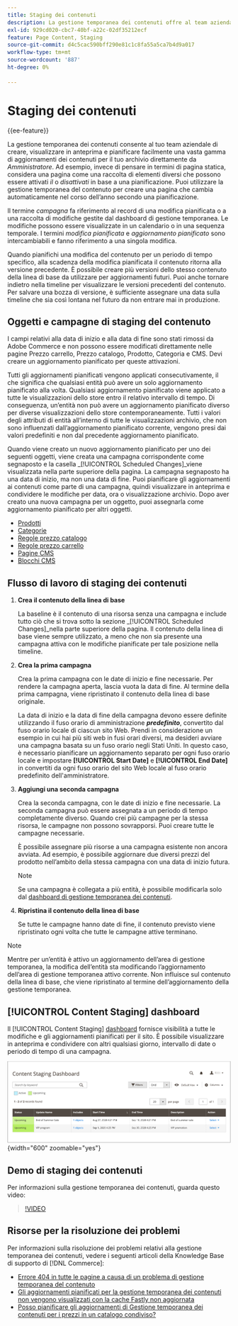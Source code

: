 ```yaml
---
title: Staging dei contenuti
description: La gestione temporanea dei contenuti offre al team aziendale la possibilità di creare, visualizzare in anteprima e pianificare facilmente un’ampia gamma di aggiornamenti dei contenuti per il tuo archivio direttamente dall’amministratore.
exl-id: 929cd020-cbc7-40bf-a22c-02df35212ecf
feature: Page Content, Staging
source-git-commit: d4c5cac590bff290e81c1c8fa55a5ca7b4d9a017
workflow-type: tm+mt
source-wordcount: '887'
ht-degree: 0%

---
```


# Staging dei contenuti

{{ee-feature}}

La gestione temporanea dei contenuti consente al tuo team aziendale di creare, visualizzare in anteprima e pianificare facilmente una vasta gamma di aggiornamenti dei contenuti per il tuo archivio direttamente da _Amministratore_. Ad esempio, invece di pensare in termini di pagina statica, considera una pagina come una raccolta di elementi diversi che possono essere attivati _il_ o _disattivati_ in base a una pianificazione. Puoi utilizzare la gestione temporanea del contenuto per creare una pagina che cambia automaticamente nel corso dell’anno secondo una pianificazione.

Il termine _campagna_ fa riferimento al record di una modifica pianificata o a una raccolta di modifiche gestite dal dashboard di gestione temporanea. Le modifiche possono essere visualizzate in un calendario o in una sequenza temporale. I termini _modifica pianificata_ e _aggiornamento pianificato_ sono intercambiabili e fanno riferimento a una singola modifica.

Quando pianifichi una modifica del contenuto per un periodo di tempo specifico, alla scadenza della modifica pianificata il contenuto ritorna alla versione precedente. È possibile creare più versioni dello stesso contenuto della linea di base da utilizzare per aggiornamenti futuri. Puoi anche tornare indietro nella timeline per visualizzare le versioni precedenti del contenuto. Per salvare una bozza di versione, è sufficiente assegnare una data sulla timeline che sia così lontana nel futuro da non entrare mai in produzione.

## Oggetti e campagne di staging del contenuto

I campi relativi alla data di inizio e alla data di fine sono stati rimossi da Adobe Commerce e non possono essere modificati direttamente nelle pagine Prezzo carrello, Prezzo catalogo, Prodotto, Categoria e CMS. Devi creare un aggiornamento pianificato per queste attivazioni.

Tutti gli aggiornamenti pianificati vengono applicati consecutivamente, il che significa che qualsiasi entità può avere un solo aggiornamento pianificato alla volta. Qualsiasi aggiornamento pianificato viene applicato a tutte le visualizzazioni dello store entro il relativo intervallo di tempo. Di conseguenza, un’entità non può avere un aggiornamento pianificato diverso per diverse visualizzazioni dello store contemporaneamente. Tutti i valori degli attributi di entità all’interno di tutte le visualizzazioni archivio, che non sono influenzati dall’aggiornamento pianificato corrente, vengono presi dai valori predefiniti e non dal precedente aggiornamento pianificato.

Quando viene creato un nuovo aggiornamento pianificato per uno dei seguenti oggetti, viene creata una campagna corrispondente come segnaposto e la casella _[!UICONTROL Scheduled Changes]_viene visualizzata nella parte superiore della pagina. La campagna segnaposto ha una data di inizio, ma non una data di fine. Puoi pianificare gli aggiornamenti ai contenuti come parte di una campagna, quindi visualizzare in anteprima e condividere le modifiche per data, ora o visualizzazione archivio. Dopo aver creato una nuova campagna per un oggetto, puoi assegnarla come aggiornamento pianificato per altri oggetti.

- [Prodotti](../catalog/product-scheduled-changes.md)
- [Categorie](../catalog/category-scheduled-changes.md)
- [Regole prezzo catalogo](../merchandising-promotions/price-rule-catalog-scheduled-changes.md)
- [Regole prezzo carrello](../merchandising-promotions/price-rule-cart-scheduled-changes.md)
- [Pagine CMS](pages-workspace.md#scheduled-changes)
- [Blocchi CMS](blocks.md)

## Flusso di lavoro di staging dei contenuti

1. **Crea il contenuto della linea di base**

   La baseline è il contenuto di una risorsa senza una campagna e include tutto ciò che si trova sotto la sezione _[!UICONTROL Scheduled Changes]_nella parte superiore della pagina. Il contenuto della linea di base viene sempre utilizzato, a meno che non sia presente una campagna attiva con le modifiche pianificate per tale posizione nella timeline.

1. **Crea la prima campagna**

   Crea la prima campagna con le date di inizio e fine necessarie. Per rendere la campagna aperta, lascia vuota la data di fine. Al termine della prima campagna, viene ripristinato il contenuto della linea di base originale.

   La data di inizio e la data di fine della campagna devono essere definite utilizzando il fuso orario di amministrazione **_predefinito_**, convertito dal fuso orario locale di ciascun sito Web. Prendi in considerazione un esempio in cui hai più siti web in fusi orari diversi, ma desideri avviare una campagna basata su un fuso orario negli Stati Uniti. In questo caso, è necessario pianificare un aggiornamento separato per ogni fuso orario locale e impostare **[!UICONTROL Start Date]** e **[!UICONTROL End Date]** in convertiti da ogni fuso orario del sito Web locale al fuso orario predefinito dell&#39;amministratore.

1. **Aggiungi una seconda campagna**

   Crea la seconda campagna, con le date di inizio e fine necessarie. La seconda campagna può essere assegnata a un periodo di tempo completamente diverso. Quando crei più campagne per la stessa risorsa, le campagne non possono sovrapporsi. Puoi creare tutte le campagne necessarie.

   È possibile assegnare più risorse a una campagna esistente non ancora avviata. Ad esempio, è possibile aggiornare due diversi prezzi del prodotto nell’ambito della stessa campagna con una data di inizio futura.

   >[!NOTE]
   >
   >Se una campagna è collegata a più entità, è possibile modificarla solo dal [dashboard di gestione temporanea dei contenuti](content-staging-dashboard.md).

1. **Ripristina il contenuto della linea di base**

   Se tutte le campagne hanno date di fine, il contenuto previsto viene ripristinato ogni volta che tutte le campagne attive terminano.

>[!NOTE]
>
>Mentre per un’entità è attivo un aggiornamento dell’area di gestione temporanea, la modifica dell’entità sta modificando l’aggiornamento dell’area di gestione temporanea attivo corrente. Non influisce sul contenuto della linea di base, che viene ripristinato al termine dell’aggiornamento della gestione temporanea.

## [!UICONTROL Content Staging] dashboard

Il [!UICONTROL Content Staging] [dashboard](content-staging-dashboard.md) fornisce visibilità a tutte le modifiche e gli aggiornamenti pianificati per il sito. È possibile visualizzare in anteprima e condividere con altri qualsiasi giorno, intervallo di date o periodo di tempo di una campagna.

![Dashboard di gestione temporanea](./assets/content-staging-dashboard-grid.png){width="600" zoomable="yes"}

## Demo di staging dei contenuti

Per informazioni sulla gestione temporanea dei contenuti, guarda questo video:

>[!VIDEO](https://video.tv.adobe.com/v/343784?quality=12)

## Risorse per la risoluzione dei problemi

Per informazioni sulla risoluzione dei problemi relativi alla gestione temporanea dei contenuti, vedere i seguenti articoli della Knowledge Base di supporto di [!DNL Commerce]:

- [Errore 404 in tutte le pagine a causa di un problema di gestione temporanea del contenuto](https://experienceleague.adobe.com/docs/commerce-knowledge-base/kb/troubleshooting/site-down-or-unresponsive/error-404-on-all-pages-due-to-content-staging-issue.html)
- [Gli aggiornamenti pianificati per la gestione temporanea dei contenuti non vengono visualizzati con la cache Fastly non aggiornata](https://experienceleague.adobe.com/docs/commerce-knowledge-base/kb/troubleshooting/miscellaneous/scheduled-content-staging-updates-not-displayed-with-stale-fastly-cache.html)
- [Posso pianificare gli aggiornamenti di Gestione temporanea dei contenuti per i prezzi in un catalogo condiviso?](https://experienceleague.adobe.com/docs/commerce-knowledge-base/kb/faq/can-i-schedule-content-staging-updates-for-prices-in-a-shared-catalog.html)
